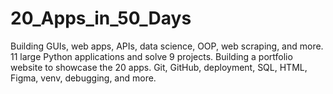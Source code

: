 # 20_Apps_in_50_Days
Building GUIs, web apps, APIs, data science, OOP, web scraping, and more.
11 large Python applications and solve 9 projects.
Building a portfolio website to showcase the 20 apps.
Git, GitHub, deployment, SQL, HTML, Figma, venv, debugging, and more.
